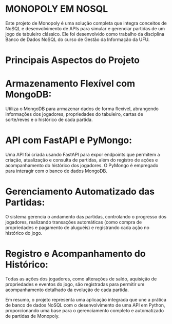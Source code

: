 # MONOPOLY EM NOSQL

Este projeto de Monopoly é uma solução completa que integra conceitos de NoSQL e desenvolvimento de APIs para simular e gerenciar partidas de um jogo de tabuleiro clássico. Ele foi desenvolvido como trabalho da disciplina Banco de Dados NoSQL do curso de Gestão da Informação da UFU.

# Principais Aspectos do Projeto
# Armazenamento Flexível com MongoDB:
Utiliza o MongoDB para armazenar dados de forma flexível, abrangendo informações dos jogadores, propriedades do tabuleiro, cartas de sorte/reves e o histórico de cada partida.

# API com FastAPI e PyMongo:
Uma API foi criada usando FastAPI para expor endpoints que permitem a criação, atualização e consulta de partidas, além do registro de ações e acompanhamento do histórico dos jogadores. O PyMongo é empregado para interagir com o banco de dados MongoDB.

# Gerenciamento Automatizado das Partidas:
O sistema gerencia o andamento das partidas, controlando o progresso dos jogadores, realizando transações automáticas (como compra de propriedades e pagamento de aluguéis) e registrando cada ação no histórico do jogo.

# Registro e Acompanhamento do Histórico:
Todas as ações dos jogadores, como alterações de saldo, aquisição de propriedades e eventos do jogo, são registradas para permitir um acompanhamento detalhado da evolução de cada partida.

Em resumo, o projeto representa uma aplicação integrada que une a prática de banco de dados NoSQL com o desenvolvimento de uma API em Python, proporcionando uma base para o gerenciamento completo e automatizado de partidas de Monopoly.
